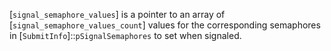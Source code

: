 [`signal_semaphore_values`] is a pointer to an array of
[`signal_semaphore_values_count`] values for the corresponding semaphores
in [`SubmitInfo`]::`pSignalSemaphores` to set when signaled.